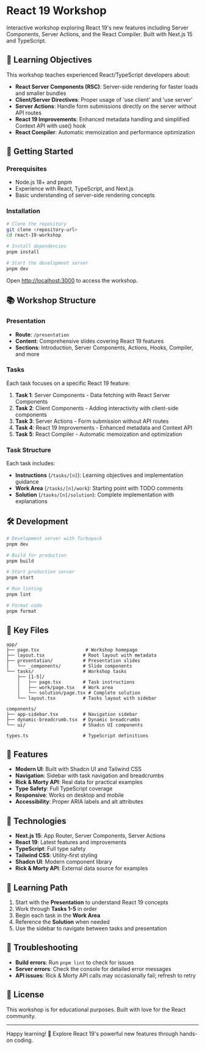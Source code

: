 # React 19 Workshop

Interactive workshop exploring React 19's new features including Server Components, Server Actions, and the React Compiler. Built with Next.js 15 and TypeScript.

## 🎯 Learning Objectives

This workshop teaches experienced React/TypeScript developers about:

- **React Server Components (RSC)**: Server-side rendering for faster loads and smaller bundles
- **Client/Server Directives**: Proper usage of 'use client' and 'use server'
- **Server Actions**: Handle form submissions directly on the server without API routes
- **React 19 Improvements**: Enhanced metadata handling and simplified Context API with use() hook
- **React Compiler**: Automatic memoization and performance optimization

## 🚀 Getting Started

### Prerequisites

- Node.js 18+ and pnpm
- Experience with React, TypeScript, and Next.js
- Basic understanding of server-side rendering concepts

### Installation

```bash
# Clone the repository
git clone <repository-url>
cd react-19-workshop

# Install dependencies
pnpm install

# Start the development server
pnpm dev
```

Open [http://localhost:3000](http://localhost:3000) to access the workshop.

## 📚 Workshop Structure

### Presentation

- **Route**: `/presentation`
- **Content**: Comprehensive slides covering React 19 features
- **Sections**: Introduction, Server Components, Actions, Hooks, Compiler, and more

### Tasks

Each task focuses on a specific React 19 feature:

1. **Task 1**: Server Components - Data fetching with React Server Components
2. **Task 2**: Client Components - Adding interactivity with client-side components
3. **Task 3**: Server Actions - Form submission without API routes
4. **Task 4**: React 19 Improvements - Enhanced metadata and Context API
5. **Task 5**: React Compiler - Automatic memoization and optimization

### Task Structure

Each task includes:

- **Instructions** (`/tasks/[n]`): Learning objectives and implementation guidance
- **Work Area** (`/tasks/[n]/work`): Starting point with TODO comments
- **Solution** (`/tasks/[n]/solution`): Complete implementation with explanations

## 🛠 Development

```bash
# Development server with Turbopack
pnpm dev

# Build for production
pnpm build

# Start production server
pnpm start

# Run linting
pnpm lint

# Format code
pnpm format
```

## 📁 Key Files

```
app/
├── page.tsx                 # Workshop homepage
├── layout.tsx              # Root layout with metadata
├── presentation/           # Presentation slides
│   └── _components/        # Slide components
└── tasks/                  # Workshop tasks
    ├── [1-5]/
    │   ├── page.tsx        # Task instructions
    │   ├── work/page.tsx   # Work area
    │   └── solution/page.tsx # Complete solution
    └── layout.tsx          # Tasks layout with sidebar

components/
├── app-sidebar.tsx         # Navigation sidebar
├── dynamic-breadcrumb.tsx  # Dynamic breadcrumbs
└── ui/                     # Shadcn UI components

types.ts                    # TypeScript definitions
```

## 🎨 Features

- **Modern UI**: Built with Shadcn UI and Tailwind CSS
- **Navigation**: Sidebar with task navigation and breadcrumbs
- **Rick & Morty API**: Real data for practical examples
- **Type Safety**: Full TypeScript coverage
- **Responsive**: Works on desktop and mobile
- **Accessibility**: Proper ARIA labels and alt attributes

## 🧪 Technologies

- **Next.js 15**: App Router, Server Components, Server Actions
- **React 19**: Latest features and improvements
- **TypeScript**: Full type safety
- **Tailwind CSS**: Utility-first styling
- **Shadcn UI**: Modern component library
- **Rick & Morty API**: External data source for examples

## 📖 Learning Path

1. Start with the **Presentation** to understand React 19 concepts
2. Work through **Tasks 1-5** in order
3. Begin each task in the **Work Area**
4. Reference the **Solution** when needed
5. Use the sidebar to navigate between tasks and presentation

## 🔧 Troubleshooting

- **Build errors**: Run `pnpm lint` to check for issues
- **Server errors**: Check the console for detailed error messages
- **API issues**: Rick & Morty API calls may occasionally fail; refresh to retry

## 📄 License

This workshop is for educational purposes. Built with love for the React community.

---

Happy learning! 🚀 Explore React 19's powerful new features through hands-on coding.
